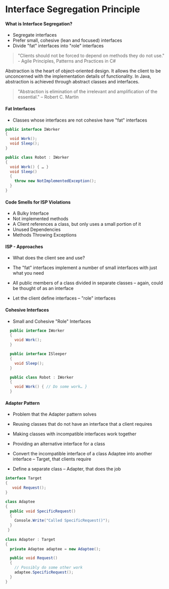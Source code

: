 # Interface Segregation Principle

#### What is Interface Segregation?

* Segregate interfaces
* Prefer small, cohesive (lean and focused) interfaces
* Divide "fat" interfaces into "role" interfaces

> "Clients should not be forced to depend
on methods they do not use." - Agile Principles, Patterns and Practices in C#

Abstraction is the heart of object-oriented design. It allows the client to be unconcerned with the implementation details of functionality. In Java, abstraction is achieved through abstract classes and interfaces.

> "Abstraction is elimination of the irrelevant and amplification of the essential." – Robert C. Martin

#### Fat Interfaces
* Classes whose interfaces are not cohesive have "fat" interfaces

```c#
public interface IWorker
{
  void Work();
  void Sleep();
}
```

```c#
public class Robot : IWorker
{
  void Work() { … }
  void Sleep()
  { 
    throw new NotImplementedException(); 
  }
}
```

#### Code Smells for ISP Violations 
* A Bulky Interface
* Not implemented methods
* A Client references a class, but only uses a small portion of it
* Unused Dependencies
* Methods Throwing Exceptions

#### ISP - Approaches
* What does the client see and use?

* The "fat" interfaces implement a number of small interfaces with just what you need

* All public members of a class divided in separate classes – again, could be thought of as an interface

* Let the client define interfaces – "role" interfaces

#### Cohesive Interfaces
* Small and Cohesive "Role" Interfaces

```c#
  public interface IWorker
  {
    void Work();
  }

  public interface ISleeper
  {
    void Sleep();
  }

  public class Robot : IWorker
  {
    void Work() { // Do some work… }
  }
```

#### Adapter Pattern

- Problem that the Adapter pattern solves
 * Reusing classes that do not have an interface that
a client requires

 * Making classes with incompatible interfaces work
together

 * Providing an alternative interface for a class

 * Convert the incompatible interface of a class Adaptee into
another interface – Target, that clients require

 * Define a separate class – Adapter, that does the job
 
 ```c#
 interface Target
 {
    void Request();
 }
 
 class Adaptee
 {
   public void SpecificRequest()
   {
     Console.Write("Called SpecificRequest()");
   }
  }
  
 class Adapter : Target
 {
   private Adaptee adaptee = new Adaptee();
 
   public void Request()
   {
     // Possibly do some other work
     adaptee.SpecificRequest();
   }
 }
 ```
